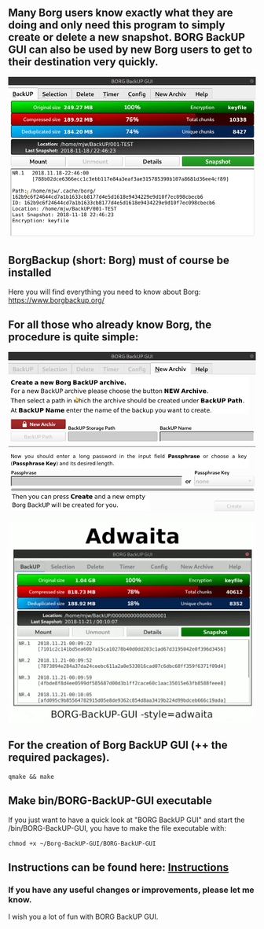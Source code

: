 ## Many Borg users know exactly what they are doing and only need this program to simply create or delete a new snapshot. BORG BackUP GUI can also be used by new Borg users to get to their destination very quickly.

<kbd>  
  
![NEW Snapshot](https://github.com/MTrage/Borg-BackUP-GUI/blob/master/video/New-Snapshot.gif)

</kbd>

## BorgBackup (short: Borg) must of course be installed
Here you will find everything you need to know about Borg: 
https://www.borgbackup.org/

## For all those who already know Borg, the procedure is quite simple: 
<kbd>
  
![NEW Archiv](https://github.com/MTrage/Borg-BackUP-GUI/blob/master/video/New-Archiv.gif)

</kbd>




![Qt5 Style](https://github.com/MTrage/Borg-BackUP-GUI/blob/master/video/Qt5-Style-min.gif)




## For the creation of Borg BackUP GUI (++ the required packages).

    qmake && make
    
## Make bin/BORG-BackUP-GUI executable
If you just want to have a quick look at "BORG BackUP GUI" and start the /bin/BORG-BackUP-GUI, you have to make the file executable with:

    chmod +x ~/Borg-BackUP-GUI/BORG-BackUP-GUI



## Instructions can be found here: [Instructions](https://github.com/MTrage/Borg-BackUP-GUI/wiki/Short-instruction)

### If you have any useful changes or improvements, please let me know.
I wish you a lot of fun with BORG BackUP GUI.
